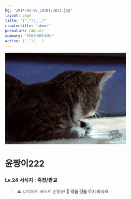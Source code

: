```yaml
---
bg: "2014-02-10_193B173B33.jpg"
layout: page
title: "(^_^)(_ _)"
crawlertitle: "about"
permalink: /about/
summary: "이랏샤이마세에~"
active: (^_^)(_ _)
---
```



![크아앙 이미지](/assets/images/KakaoTalk_Photo_2017-08-12-15-36-54.gif)

# 윤짱이222 
### Lv.24    서식지 : 죽전/판교



> ⚠️ *다이어트 퀘스트 진행중!* <Blockquotes>
  🚫 **먹을 것을 주지 마시오.** 
